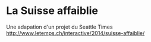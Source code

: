 La Suisse affaiblie
================

Une adapation d'un projet du Seattle Times 
http://www.letemps.ch/interactive/2014/suisse-affaiblie/


